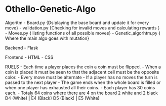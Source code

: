 # Othello-Genetic-Algo

Algoritm
    - Board.py {Dsiplaying the base board and update it for every move}
    - validation.py {Checking for invalid moves and calculating rewards }
    - Moves.py { listing functions of all possible moves}
    - Genetic_algorhtm.py { Where the main algo goes with mutation}

Backend
    - Flask

Frontend 
    - HTML
    - CSS


RUELS
    - Each time a player places the coin a coin must be flipped.
    - When a coin is placed it must be seen to that the adjacent cell must be the opposite color.
    - Every move must be alternate
    - If a player has no moves the turn is passed to the next player
    - The game ends when the whole board is filled or when one player has exhausted all their coins.
    - Each player has 30 coins each.
    - Totaly 64 coins where there are 4 on the board 2 white and 2 black
        D4 (White) | E4 (Black)
        D5 (Black) | E5 (White)
